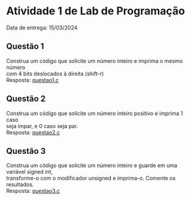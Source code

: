 # Atividade 1 de Lab de Programação
Data de entrega: 15/03/2024

## Questão 1
Construa um código que solicite um número inteiro e imprima o mesmo número<br>
com 4 bits deslocados à direita (shift-r)<br>
Resposta: [questao1.c](https://github.com/jhonnycs/atv-lab/blob/main/atividade1/questao1.c)

## Questão 2
Construa um código que solicite um número inteiro positivo e imprima 1 caso<br>
seja ímpar, e 0 caso seja par.<br>
Resposta: [questao2.c](https://github.com/jhonnycs/atv-lab/blob/main/atividade1/questao2.c)


## Questão 3
Construa um código que solicite um número inteiro e guarde em uma variável signed int,<br>
transforme-o com o modificador unsigned e imprima-o. Comente os resultados.<br>
Resposta: [questao3.c](https://github.com/jhonnycs/atv-lab/blob/main/atividade1/questao3.c)